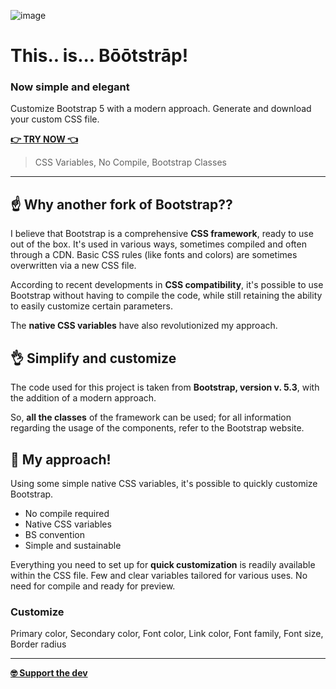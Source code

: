 ![image](https://getapp-it.github.io/simplify-bootstrap/img/share.jpg)

# This.. is... Bōōtstrāp!
### Now simple and elegant

Customize Bootstrap 5 with a modern approach.
Generate and download your custom CSS file.

**[👉 TRY NOW 👈](https://getapp-it.github.io/simplify-bootstrap/)**

> CSS Variables, No Compile, Bootstrap Classes

---

## ☝️ Why another fork of Bootstrap??
I believe that Bootstrap is a comprehensive **CSS framework**, ready to use out of the box. 
It's used in various ways, sometimes compiled and often through a CDN. Basic CSS rules (like fonts and colors) are sometimes overwritten via a new CSS file.

According to recent developments in **CSS compatibility**, it's possible to use Bootstrap without having to compile the code, while still retaining the ability to easily customize certain parameters.

The **native CSS variables** have also revolutionized my approach.

## 👌 Simplify and customize
The code used for this project is taken from **Bootstrap, version v. 5.3**, with the addition of a modern approach.

So, **all the classes** of the framework can be used; for all information regarding the usage of the components, refer to the Bootstrap website.


## 🖖 My approach!
Using some simple native CSS variables, it's possible to quickly customize Bootstrap.

- No compile required
- Native CSS variables
- BS convention
- Simple and sustainable

Everything you need to set up for **quick customization** is readily available within the CSS file. Few and clear variables tailored for various uses. No need for compile and ready for preview.

### Customize
Primary color, Secondary color, Font color, Link color, Font family, Font size, Border radius

---

**[🤓 Support the dev](https://paypal.me/MarcoGargano/10)**
